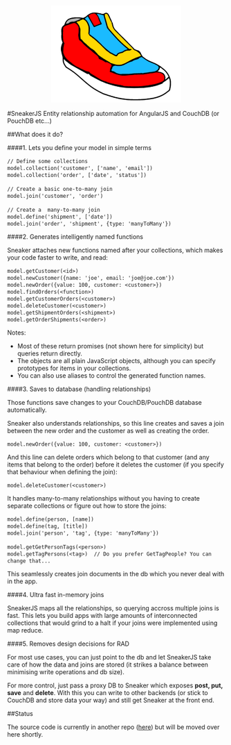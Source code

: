 <p align="center">
<img src="logo.gif" width="300">
</p>

#SneakerJS
Entity relationship automation for AngularJS and CouchDB (or PouchDB etc...)

##What does it do?

####1. Lets you define your model in simple terms

    // Define some collections
    model.collection('customer', ['name', 'email'])
    model.collection('order', ['date', 'status'])
    
    // Create a basic one-to-many join
    model.join('customer', 'order')
      
    // Create a  many-to-many join
    model.define('shipment', ['date'])
    model.join('order', 'shipment', {type: 'manyToMany'})

      

####2. Generates intelligently named functions

Sneaker attaches new functions named after your collections, which makes your code faster to write, and read:

    model.getCustomer(<id>)
    model.newCustomer({name: 'joe', email: 'joe@joe.com'})
    model.newOrder({value: 100, customer: <customer>})
    model.findOrders(<function>)
    model.getCustomerOrders(<customer>)
    model.deleteCustomer(<customer>)
    model.getShipmentOrders(<shipment>)
    model.getOrderShipments(<order>)
    
Notes:

  - Most of these return promises (not shown here for simplicity) but queries return directly.
  - The objects are all plain JavaScript objects, although you can specify prototypes for items in your collections.
  - You can also use aliases to control the generated function names.
  
####3. Saves to database (handling relationships)

Those functions save changes to your CouchDB/PouchDB database automatically. 

Sneaker also understands relationships, so this line creates and saves a join between the new order and the customer as well as creating the order.

    model.newOrder({value: 100, customer: <customer>})
    
 And this line can delete orders which belong to that customer (and any items that belong to the order) before it deletes the customer (if you specify that behaviour when defining the join):

    model.deleteCustomer(<customer>)
    
It handles many-to-many relationships without you having to create separate collections or figure out how to store the joins:

    model.define(person, [name])
    model.define(tag, [title])
    model.join('person', 'tag', {type: 'manyToMany'})
    
    model.getGetPersonTags(<person>)
    model.getTagPersons(<tag>)  // Do you prefer GetTagPeople? You can change that...
    
This seamlessly creates join documents in the db which you never deal with in the app.

####4. Ultra fast in-memory joins

SneakerJS maps all the relationships, so querying accross multiple joins is fast. This lets you build apps with large amounts of interconnected collections that would grind to a halt if your joins were implemented using map reduce.

####5. Removes design decisions for RAD

For most use cases, you can just point to the db and let SneakerJS take care of how the data and joins are stored (it strikes a balance between minimising write operations and db size).

For more control, just pass a proxy DB to Sneaker which exposes **post, put, save** and **delete**. With this you can write to other backends (or stick to CouchDB and store data your way) and still get Sneaker at the front end.

##Status

The source code is currently in another repo ([here](https://github.com/andyhasit/Relate)) but will be moved over here shortly.

